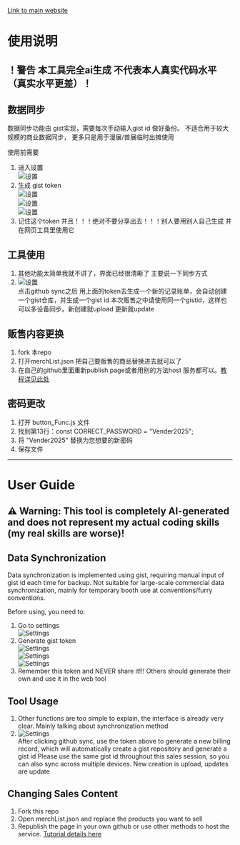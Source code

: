 [Link to main website](https://pei-lu.github.io/HW_Accouting/)

# 使用说明
## ！警告 本工具完全ai生成 不代表本人真实代码水平（真实水平更差）！

## 数据同步
数据同步功能由 gist实现，需要每次手动输入gist id 做好备份。 不适合用于较大规模的商业数据同步， 更多只是用于漫展/兽展临时出摊使用

使用前需要  
1. 进入设置  
![设置](asset/image1.png)
2. 生成 gist token  
![设置](asset/image2.png)  
![设置](asset/image3.png)  
![设置](asset/image4.png)  
3. 记住这个token 并且！！！绝对不要分享出去！！！别人要用别人自己生成
并在网页工具里使用它

## 工具使用
1. 其他功能太简单我就不讲了，界面已经很清晰了 主要说一下同步方式  
2. ![设置](asset/img5.png)  
点击github sync之后 用上面的token去生成一个新的记录账单，会自动创建一个gist仓库，并生成一个gist id
本次贩售之中请使用同一个gistid，这样也可以多设备同步。新创建就upload 更新就update

## 贩售内容更换
1. fork 本repo  
2. 打开merchList.json 把自己要贩售的商品替换进去就可以了  
3. 在自己的github里面重新publish page或者用别的方法host 服务都可以。[教程详见此处](https://docs.github.com/en/pages/quickstart)

## 密码更改
1. 打开 button_Func.js 文件  
2. 找到第13行：const CORRECT_PASSWORD = "Vender2025";  
3. 将 "Vender2025" 替换为您想要的新密码  
4. 保存文件
---

# User Guide

## ⚠️ Warning: This tool is completely AI-generated and does not represent my actual coding skills (my real skills are worse)!

## Data Synchronization
Data synchronization is implemented using gist, requiring manual input of gist id each time for backup. Not suitable for large-scale commercial data synchronization, mainly for temporary booth use at conventions/furry conventions.

Before using, you need to:
1. Go to settings  
![Settings](asset/image1.png)
2. Generate gist token  
![Settings](asset/image2.png)  
![Settings](asset/image3.png)  
![Settings](asset/image4.png)  
3. Remember this token and NEVER share it!!! Others should generate their own
and use it in the web tool

## Tool Usage
1. Other functions are too simple to explain, the interface is already very clear. Mainly talking about synchronization method  
2. ![Settings](asset/img5.png)  
After clicking github sync, use the token above to generate a new billing record, which will automatically create a gist repository and generate a gist id
Please use the same gist id throughout this sales session, so you can also sync across multiple devices. New creation is upload, updates are update

## Changing Sales Content
1. Fork this repo  
2. Open merchList.json and replace the products you want to sell  
4. Republish the page in your own github or use other methods to host the service. [Tutorial details here](https://docs.github.com/en/pages/quickstart)
